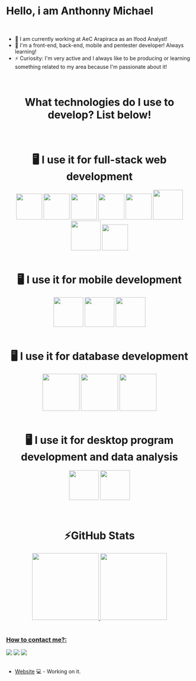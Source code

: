 <div>
  <h1>Hello, i am Anthonny Michael</h1>
</div>

<br>

- 🔭 I am currently working at AeC Arapiraca as an Ifood Analyst!
- 🌱 I'm a front-end, back-end, mobile and pentester developer! Always learning!
- ⚡ Curiosity: I'm very active and I always like to be producing or learning something related to my area because I'm passionate about it!

<br>
<h1></h1>
<h1><p align="center">What technologies do I use to develop? List below!<p></h1>

<br>

<div align="center">
  <h1> 🖥️ I use it for full-stack web development</h1>
  <img height="70em" src="https://cdn.jsdelivr.net/gh/devicons/devicon/icons/html5/html5-plain-wordmark.svg" />
  <img height="70em" src="https://cdn.jsdelivr.net/gh/devicons/devicon/icons/css3/css3-plain-wordmark.svg" />
  <img height="70em" src="https://cdn.jsdelivr.net/gh/devicons/devicon/icons/javascript/javascript-plain.svg" />
  <img height="70em" src="https://cdn.jsdelivr.net/gh/devicons/devicon/icons/php/php-original.svg" />
  <img height="70em" src="https://cdn.jsdelivr.net/gh/devicons/devicon/icons/docker/docker-original-wordmark.svg" />
  <img height="80em" src="https://cdn.jsdelivr.net/gh/devicons/devicon/icons/bootstrap/bootstrap-original-wordmark.svg" />
  <img height="80em" src="https://cdn.jsdelivr.net/gh/devicons/devicon/icons/amazonwebservices/amazonwebservices-plain-wordmark.svg" />
  <img height="70em" src="https://cdn.jsdelivr.net/gh/devicons/devicon/icons/googlecloud/googlecloud-original.svg" />
</div>

<br>

<div align="center">
  <h1> 🖥️ I use it for mobile development</h1>
  <img height="80em" src="https://cdn.jsdelivr.net/gh/devicons/devicon/icons/react/react-original-wordmark.svg" />
  <img height="80em" src="https://cdn.jsdelivr.net/gh/devicons/devicon/icons/nodejs/nodejs-original-wordmark.svg" />
  <img height="80em" src="https://cdn.jsdelivr.net/gh/devicons/devicon/icons/androidstudio/androidstudio-original-wordmark.svg" />
</div>

<br>

<div align="center">
  <h1> 🖥️ I use it for database development</h1>
  <img height="100em" src="https://cdn.jsdelivr.net/gh/devicons/devicon/icons/mysql/mysql-original-wordmark.svg" />
  <img height="100em" src="https://cdn.jsdelivr.net/gh/devicons/devicon/icons/postgresql/postgresql-plain-wordmark.svg" />
  <img height="100em" src="https://cdn.jsdelivr.net/gh/devicons/devicon/icons/mongodb/mongodb-original-wordmark.svg" />
</div>

<br>

<div align="center">
  <h1> 🖥️ I use it for desktop program development and data analysis</h1>
   <img height="80em" src="https://cdn.jsdelivr.net/gh/devicons/devicon/icons/python/python-original-wordmark.svg" />
   <img height="80em" src="https://cdn.jsdelivr.net/gh/devicons/devicon/icons/arduino/arduino-original-wordmark.svg" />
</div>

<br>
<br>

<h1 align="center">⚡GitHub Stats</h1>
<div align="center">
<a href="https://github.com/seu-usuário-aqui">
<img height="180em" src="https://github-readme-stats.vercel.app/api/top-langs/?username=Antonizinhobr&layout=compact&langs_count=7&theme=dracula"/>
<img height="180em" src="https://github-readme-stats.vercel.app/api?username=Antonizinhobr&show_icons=true&theme=dracula&include_all_commits=true&count_private=true"/>
</div>

<br> 
  
### How to contact me?:

<div>
<a href="https://www.youtube.com/channel/UC88QEmxaSyY_V2vXn1RMgQQ" target="_blank"><img src="https://img.shields.io/badge/YouTube-FF0000?style=for-the-badge&logo=youtube&logoColor=white" target="_blank"></a>
<a href="https://www.instagram.com/_anthonny_michael_dev/" target="_blank"><img src="https://img.shields.io/badge/-Instagram-%23E4405F?style=for-the-badge&logo=instagram&logoColor=white" target="_blank"></a>
<a href="https://www.linkedin.com/in/anthonny-michael-64450a206/" target="_blank"><img src="https://img.shields.io/badge/-LinkedIn-%230077B5?style=for-the-badge&logo=linkedin&logoColor=white" target="_blank"></a> 
</div>
<br>
  
- [Website](https://anthonnymichael.dev/) 💻 - Working on it.
